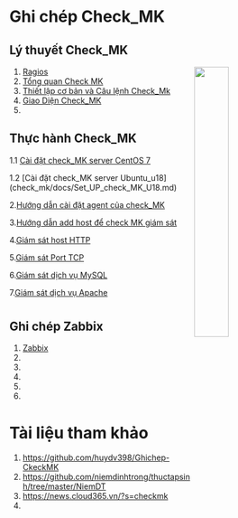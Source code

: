 # <h1>**Ghi chép Check_MK**</h1>

<h2>Lý thuyết Check_MK</h2>

<img src= https://i.imgur.com/8UzUbok.png align=right width=35%>

1. [Ragios](Check_MK/docs/Ragios.md)
2. [Tổng quan Check MK](Check_MK/docs/CheckMK.md)
3. [Thiết lập cơ bản và Câu lệnh Check_Mk](Check_MK/docs/Thiet_lap_Check_MK_Và_Cau_lenh_OMD.md)
4. [Giao Diện Check_MK](Check_MK/docs/Giao_dien_check_MK.md)
5. 



<h2>Thực hành Check_MK</h2>

1.1 [Cài đặt check_MK server CentOS 7](Check_MK/docs/Set_up_check_MK_server.md)

1.2 [Cài đặt check_MK server Ubuntu_u18] (check_mk/docs/Set_UP_check_MK_U18.md)

2.[Hướng dẫn cài đặt agent của check_MK](Check_MK/docs/Hướng_dẫn_cài_đặt_agent_của_checkmk_trên_centos%207.md)

3.[Hướng dẫn add host để check MK giám sát](Check_MK/docs/Hướng_dẫn_add_host_để_check_mk.md)

4.[Giám sát host HTTP](Check_MK/docs/Giam_sat_host_HTTP.md)

5.[Giám sát Port TCP](Check_MK/docs/Giám_sát_Port_TCP.md)

6.[Giám sát dịch vụ MySQL](Check_Mk/docs/Giám_sát_dịch_vụ_MySQL.md)

7.[Giám sát dịch vụ Apache](Check_MK/docs/Giám_sát_dịch_vụ_Apache.md)


# <h2>**Ghi chép Zabbix**</h2>

1.  [Zabbix](Zabbix/docs/Zabbix.md)
2.  
3. 
4.
5. 
6. 

# Tài liệu tham khảo 

   1. https://github.com/huydv398/Ghichep-CkeckMK
   2. https://github.com/niemdinhtrong/thuctapsinh/tree/master/NiemDT
   3. https://news.cloud365.vn/?s=checkmk
   4. 
